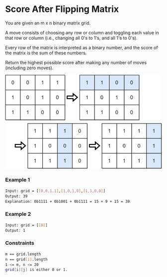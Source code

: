 # Score After Flipping Matrix

You are given an m x n binary matrix grid.

A move consists of choosing any row or column and toggling each value in that row or column (i.e., changing all 0's to 1's, and all 1's to 0's).

Every row of the matrix is interpreted as a binary number, and the score of the matrix is the sum of these numbers.

Return the highest possible score after making any number of moves (including zero moves).

[![lc-toogle1](lc-toogle1.jpg)]()
### Example 1
```sh
Input: grid = [[0,0,1,1],[1,0,1,0],[1,1,0,0]]
Output: 39
Explanation: 0b1111 + 0b1001 + 0b1111 = 15 + 9 + 15 = 39
```

### Example 2
```sh
Input: grid = [[0]]
Output: 1
```

### Constraints
```sh
m == grid.length
n == grid[i].length
1 <= m, n <= 20
grid[i][j] is either 0 or 1.
```
